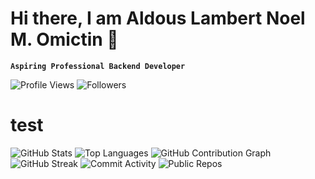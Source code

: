 # Hi there, I am Aldous Lambert Noel M. Omictin 👋

**`Aspiring Professional Backend Developer`**

![Profile Views](https://shields.io/badge/dynamic/json?url=https://api.github.com/users/AL-Dos&label=Profile%20Views&query=$.public_repos&color=green)
![Followers](https://img.shields.io/github/followers/AL-Dos?label=Followers&style=social)

# test
![GitHub Stats](https://github-readme-stats.vercel.app/api?username=AL-Dos&show_icons=true&theme=radical)
![Top Languages](https://github-readme-stats.vercel.app/api/top-langs/?username=AL-Dos&layout=compact&theme=radical)
![GitHub Contribution Graph](https://activity-graph.herokuapp.com/graph?username=AL-Dos&theme=dracula)
![GitHub Streak](https://github-readme-streak-stats.herokuapp.com/?user=AL-Dos&theme=highcontrast)
![Commit Activity](https://github-readme-stats.vercel.app/api?username=AL-Dos&show_icons=true&count_private=true&theme=radical)
![Public Repos](https://img.shields.io/badge/dynamic/json?color=blue&label=Public%20Repos&query=public_repos&url=https://api.github.com/users/AL-Dos)

<!--
**AL-Dos/AL-Dos** is a ✨ _special_ ✨ repository because its `README.md` (this file) appears on your GitHub profile.

Here are some ideas to get you started:

- 🔭 I’m currently working on ...
- 🌱 I’m currently learning ...
- 👯 I’m looking to collaborate on ...
- 🤔 I’m looking for help with ...
- 💬 Ask me about ...
- 📫 How to reach me: ...
- 😄 Pronouns: ...
- ⚡ Fun fact: ...
-->

